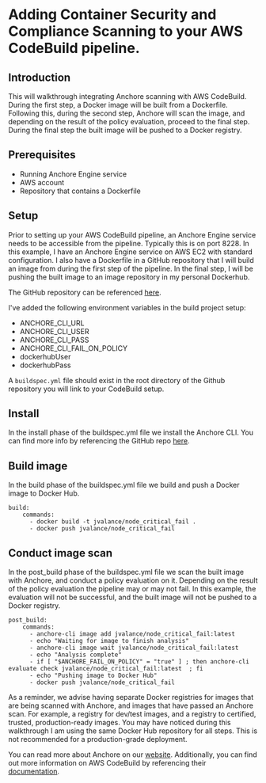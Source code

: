 # Adding Container Security and Compliance Scanning to your AWS CodeBuild pipeline.

## Introduction

This will walkthrough integrating Anchore scanning with AWS CodeBuild. During the first step, a Docker image will be built from a Dockerfile. Following this, during the second step, Anchore will scan the image, and depending on the result of the policy evaluation, proceed to the final step. During the final step the built image will be pushed to a Docker registry.

## Prerequisites

- Running Anchore Engine service
- AWS account
- Repository that contains a Dockerfile

## Setup

Prior to setting up your AWS CodeBuild pipeline, an Anchore Engine service needs to be accessible from the pipeline. Typically this is on port 8228. In this example, I have an Anchore Engine service on AWS EC2 with standard configuration. I also have a Dockerfile in a GitHub repository that I will build an image from during the first step of the pipeline. In the final step, I will be pushing the built image to an image repository in my personal Dockerhub.

The GitHub repository can be referenced [here](https://github.com/valancej/aws-codepipeline-anchore-demo).

I've added the following environment variables in the build project setup:

- ANCHORE_CLI_URL
- ANCHORE_CLI_USER
- ANCHORE_CLI_PASS
- ANCHORE_CLI_FAIL_ON_POLICY
- dockerhubUser
- dockerhubPass

A `buildspec.yml` file should exist in the root directory of the Github repository you will link to your CodeBuild setup.

## Install

In the install phase of the buildspec.yml file we install the Anchore CLI. You can find more info by referencing the GitHub repo [here](https://github.com/anchore/anchore-cli).

## Build image

In the build phase of the buildspec.yml file we build and push a Docker image to Docker Hub.

```
build:
    commands:
      - docker build -t jvalance/node_critical_fail .
      - docker push jvalance/node_critical_fail
```

## Conduct image scan

In the post_build phase of the buildspec.yml file we scan the built image with Anchore, and conduct a policy evaluation on it. Depending on the result of the policy evaluation the pipeline may or may not fail. In this example, the evaluation will not be successful, and the built image will not be pushed to a Docker registry. 

```
post_build:
    commands:
      - anchore-cli image add jvalance/node_critical_fail:latest
      - echo "Waiting for image to finish analysis"
      - anchore-cli image wait jvalance/node_critical_fail:latest
      - echo "Analysis complete"
      - if [ "$ANCHORE_FAIL_ON_POLICY" = "true" ] ; then anchore-cli evaluate check jvalance/node_critical_fail:latest  ; fi
      - echo "Pushing image to Docker Hub"
      - docker push jvalance/node_critical_fail
```

As a reminder, we advise having separate Docker registries for images that are being scanned with Anchore, and images that have passed an Anchore scan. For example, a registry for dev/test images, and a registry to certified, trusted, production-ready images. You may have noticed during this walkthrough I am using the same Docker Hub repository for all steps. This is not recommended for a production-grade deployment. 

You can read more about Anchore on our [website](https://anchore.com). Additionally, you can find out more information on AWS CodeBuild by referencing their [documentation](https://docs.aws.amazon.com/codebuild/index.html#lang/en_us).





